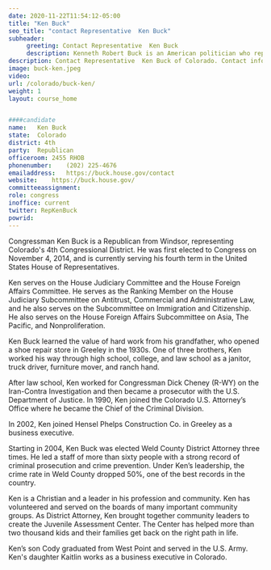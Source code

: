 ```yaml
---
date: 2020-11-22T11:54:12-05:00
title: "Ken Buck"
seo_title: "contact Representative  Ken Buck"
subheader:
     greeting: Contact Representative  Ken Buck 
     description: Kenneth Robert Buck is an American politician who represents Colorado's 4th congressional district in the United States House of Representatives as a Republican. He previously served as District Attorney for Weld County, Colorado. 
description: Contact Representative  Ken Buck of Colorado. Contact information for Ken Buck includes email address, phone number, and mailing address.
image: buck-ken.jpeg
video: 
url: /colorado/buck-ken/
weight: 1
layout: course_home


####candidate
name:	Ken Buck
state:	Colorado
district: 4th
party:	Republican
officeroom:	2455 RHOB
phonenumber:	(202) 225-4676
emailaddress:	https://buck.house.gov/contact
website:	https://buck.house.gov/
committeeassignment: 
role: congress
inoffice: current
twitter: RepKenBuck
powrid: 
---
```

Congressman Ken Buck is a Republican from Windsor, representing Colorado's 4th Congressional District. He was first elected to Congress on November 4, 2014, and is currently serving his fourth term in the United States House of Representatives. 

Ken serves on the House Judiciary Committee and the House Foreign Affairs Committee.  He serves as the Ranking Member on the House Judiciary Subcommittee on Antitrust, Commercial and Administrative Law, and he also serves on the Subcommittee on Immigration and Citizenship. He also serves on the House Foreign Affairs Subcommittee on Asia, The Pacific, and Nonproliferation.

Ken Buck learned the value of hard work from his grandfather, who opened a shoe repair store in Greeley in the 1930s. One of three brothers, Ken worked his way through high school, college, and law school as a janitor, truck driver, furniture mover, and ranch hand.

After law school, Ken worked for Congressman Dick Cheney (R-WY) on the Iran-Contra Investigation and then became a prosecutor with the U.S. Department of Justice. In 1990, Ken joined the Colorado U.S. Attorney’s Office where he became the Chief of the Criminal Division.

In 2002, Ken joined Hensel Phelps Construction Co. in Greeley as a business executive.

Starting in 2004, Ken Buck was elected Weld County District Attorney three times. He led a staff of more than sixty people with a strong record of criminal prosecution and crime prevention. Under Ken’s leadership, the crime rate in Weld County dropped 50%, one of the best records in the country.

Ken is a Christian and a leader in his profession and community. Ken has volunteered and served on the boards of many important community groups. As District Attorney, Ken brought together community leaders to create the Juvenile Assessment Center. The Center has helped more than two thousand kids and their families get back on the right path in life.

Ken’s son Cody graduated from West Point and served in the U.S. Army. Ken's daughter Kaitlin works as a business executive in Colorado.